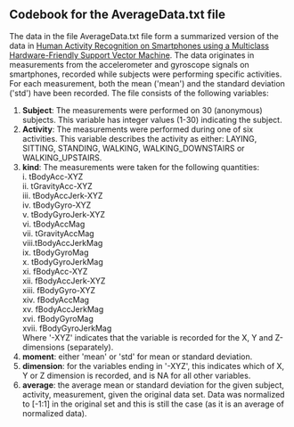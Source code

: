 ## Codebook for the AverageData.txt file
The data in the file AverageData.txt file form a summarized version of the data in [Human Activity Recognition on Smartphones using a Multiclass Hardware-Friendly Support Vector Machine](http://archive.ics.uci.edu/ml/datasets/Human+Activity+Recognition+Using+Smartphones).
The data originates in measurements from the accelerometer and gyroscope signals on smartphones, recorded while subjects were performing specific activities.
For each measurement, both the mean ('mean') and the standard deviation ('std') have been recorded. 
The file consists of the following variables:
1. **Subject**: The measurements were performed on 30 (anonymous) subjects. This variable has integer values (1-30) indicating the subject.
2. **Activity**: The measurements were performed during one of six activities. This variable describes the activity as either: 
LAYING, SITTING, STANDING, WALKING, WALKING_DOWNSTAIRS or WALKING_UPSTAIRS.
3. **kind**: The measurements were taken for the following quantities:  
  i. tBodyAcc-XYZ  
  ii. tGravityAcc-XYZ  
  iii. tBodyAccJerk-XYZ  
  iv. tBodyGyro-XYZ  
  v. tBodyGyroJerk-XYZ  
  vi. tBodyAccMag  
  vii. tGravityAccMag  
  viii.tBodyAccJerkMag  
  ix. tBodyGyroMag  
  x. tBodyGyroJerkMag  
  xi. fBodyAcc-XYZ  
  xii. fBodyAccJerk-XYZ  
  xiii. fBodyGyro-XYZ  
  xiv. fBodyAccMag  
  xv. fBodyAccJerkMag  
  xvi. fBodyGyroMag  
  xvii. fBodyGyroJerkMag  
Where '-XYZ' indicates that the variable is recorded for the X, Y and Z-dimensions (separately).
4. **moment**: either 'mean' or 'std' for mean or standard deviation.
5. **dimension**: for the variables ending in '-XYZ', this indicates which of X, Y or Z dimension is recorded, and is NA for all other variables.
6. **average**: the average mean or standard deviation for the given subject, activity, measurement, given the original data set. 
Data was normalized to [-1:1] in the original set and this is still the case (as it is an average of normalized data).


